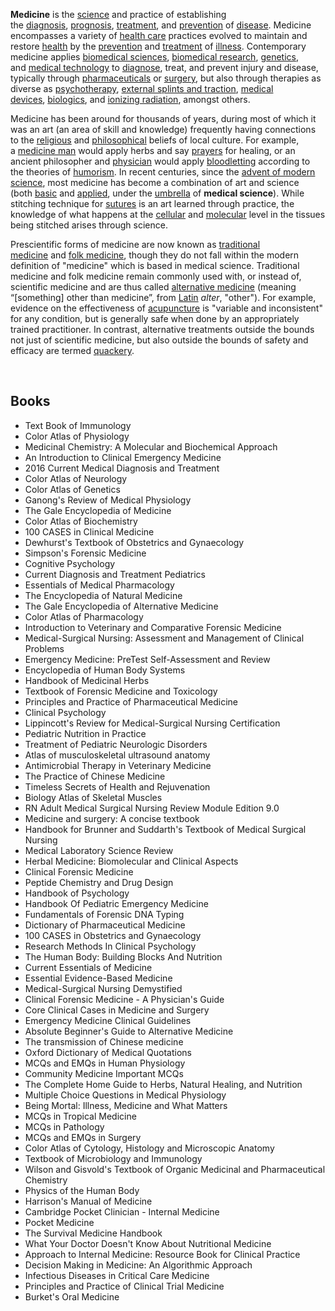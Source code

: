 <p><strong>Medicine</strong>&nbsp;is the&nbsp;<a title="Science" href="https://en.wikipedia.org/wiki/Science">science</a>&nbsp;and practice of establishing the&nbsp;<a title="Diagnosis" href="https://en.wikipedia.org/wiki/Diagnosis">diagnosis</a>,&nbsp;<a title="Prognosis" href="https://en.wikipedia.org/wiki/Prognosis">prognosis</a>,&nbsp;<a title="Therapy" href="https://en.wikipedia.org/wiki/Therapy">treatment</a>, and&nbsp;<a class="mw-redirect" title="Preventive medicine" href="https://en.wikipedia.org/wiki/Preventive_medicine">prevention</a>&nbsp;of&nbsp;<a title="Disease" href="https://en.wikipedia.org/wiki/Disease">disease</a>. Medicine encompasses a variety of&nbsp;<a title="Health care" href="https://en.wikipedia.org/wiki/Health_care">health care</a>&nbsp;practices evolved to maintain and restore&nbsp;<a title="Health" href="https://en.wikipedia.org/wiki/Health">health</a>&nbsp;by the&nbsp;<a class="mw-redirect" title="Prevention (medical)" href="https://en.wikipedia.org/wiki/Prevention_(medical)">prevention</a>&nbsp;and&nbsp;<a title="Therapy" href="https://en.wikipedia.org/wiki/Therapy">treatment</a>&nbsp;of&nbsp;<a class="mw-redirect" title="Illness" href="https://en.wikipedia.org/wiki/Illness">illness</a>. Contemporary medicine applies&nbsp;<a title="Biomedical sciences" href="https://en.wikipedia.org/wiki/Biomedical_sciences">biomedical sciences</a>,&nbsp;<a class="mw-redirect" title="Biomedical research" href="https://en.wikipedia.org/wiki/Biomedical_research">biomedical research</a>,&nbsp;<a title="Medical genetics" href="https://en.wikipedia.org/wiki/Medical_genetics">genetics</a>, and&nbsp;<a class="mw-redirect" title="Medical technology" href="https://en.wikipedia.org/wiki/Medical_technology">medical technology</a>&nbsp;to&nbsp;<a class="mw-redirect" title="Diagnosis (medical)" href="https://en.wikipedia.org/wiki/Diagnosis_(medical)">diagnose</a>, treat, and prevent injury and disease, typically through&nbsp;<a class="mw-redirect" title="Pharmaceutical" href="https://en.wikipedia.org/wiki/Pharmaceutical">pharmaceuticals</a>&nbsp;or&nbsp;<a title="Surgery" href="https://en.wikipedia.org/wiki/Surgery">surgery</a>, but also through therapies as diverse as&nbsp;<a title="Psychotherapy" href="https://en.wikipedia.org/wiki/Psychotherapy">psychotherapy</a>,&nbsp;<a title="Splint (medicine)" href="https://en.wikipedia.org/wiki/Splint_(medicine)">external splints and traction</a>,&nbsp;<a title="Medical device" href="https://en.wikipedia.org/wiki/Medical_device">medical devices</a>,&nbsp;<a class="mw-redirect" title="Biologic medical product" href="https://en.wikipedia.org/wiki/Biologic_medical_product">biologics</a>, and&nbsp;<a class="mw-redirect" title="Radiation (medicine)" href="https://en.wikipedia.org/wiki/Radiation_(medicine)">ionizing radiation</a>, amongst others.</p>
<p>Medicine has been around for thousands of years, during most of which it was an art (an area of skill and knowledge) frequently having connections to the&nbsp;<a title="Religion" href="https://en.wikipedia.org/wiki/Religion">religious</a>&nbsp;and&nbsp;<a title="Philosophy" href="https://en.wikipedia.org/wiki/Philosophy">philosophical</a>&nbsp;beliefs of local culture. For example, a&nbsp;<a title="Medicine man" href="https://en.wikipedia.org/wiki/Medicine_man">medicine man</a>&nbsp;would apply herbs and say&nbsp;<a title="Prayer" href="https://en.wikipedia.org/wiki/Prayer">prayers</a>&nbsp;for healing, or an ancient philosopher and&nbsp;<a title="Physician" href="https://en.wikipedia.org/wiki/Physician">physician</a>&nbsp;would apply&nbsp;<a title="Bloodletting" href="https://en.wikipedia.org/wiki/Bloodletting">bloodletting</a>&nbsp;according to the theories of&nbsp;<a title="Humorism" href="https://en.wikipedia.org/wiki/Humorism">humorism</a>. In recent centuries, since the&nbsp;<a title="History of science" href="https://en.wikipedia.org/wiki/History_of_science">advent of modern science</a>, most medicine has become a combination of art and science (both&nbsp;<a class="mw-redirect" title="Fundamental science" href="https://en.wikipedia.org/wiki/Fundamental_science">basic</a>&nbsp;and&nbsp;<a title="Applied science" href="https://en.wikipedia.org/wiki/Applied_science">applied</a>, under the&nbsp;<a class="mw-redirect" title="Umbrella term" href="https://en.wikipedia.org/wiki/Umbrella_term">umbrella</a>&nbsp;of&nbsp;<strong>medical science</strong>). While stitching technique for&nbsp;<a title="Surgical suture" href="https://en.wikipedia.org/wiki/Surgical_suture">sutures</a>&nbsp;is an art learned through practice, the knowledge of what happens at the&nbsp;<a class="mw-redirect" title="Cytology" href="https://en.wikipedia.org/wiki/Cytology">cellular</a>&nbsp;and&nbsp;<a title="Molecular medicine" href="https://en.wikipedia.org/wiki/Molecular_medicine">molecular</a>&nbsp;level in the tissues being stitched arises through science.</p>
<p>Prescientific forms of medicine are now known as&nbsp;<a title="Traditional medicine" href="https://en.wikipedia.org/wiki/Traditional_medicine">traditional medicine</a>&nbsp;and&nbsp;<a class="mw-redirect" title="Folk medicine" href="https://en.wikipedia.org/wiki/Folk_medicine">folk medicine</a>, though they do not fall within the modern definition of "medicine" which is based in medical science. Traditional medicine and folk medicine remain commonly used with, or instead of, scientific medicine and are thus called&nbsp;<a title="Alternative medicine" href="https://en.wikipedia.org/wiki/Alternative_medicine">alternative medicine</a>&nbsp;(meaning &ldquo;[something] other than medicine&rdquo;, from&nbsp;<a title="Latin" href="https://en.wikipedia.org/wiki/Latin">Latin</a>&nbsp;<em>alter</em>, "other"). For example, evidence on the effectiveness of&nbsp;<a title="Acupuncture" href="https://en.wikipedia.org/wiki/Acupuncture">acupuncture</a>&nbsp;is "variable and inconsistent" for any condition,&nbsp;but is generally safe when done by an appropriately trained practitioner.&nbsp;In contrast, alternative treatments outside the bounds not just of scientific medicine, but also outside the bounds of safety and efficacy are termed&nbsp;<a title="Quackery" href="https://en.wikipedia.org/wiki/Quackery">quackery</a>.</p>
</br>
<h2> Books </h2>
<ul>


<li><a target="_blank" href="https://github.com/manjunath5496/Medical-Books/blob/master/elm(2).pdf" style="text-decoration:none;">Text Book of Immunology</a></li>

<li><a target="_blank" href="https://github.com/manjunath5496/Medical-Books/blob/master/elm(3).pdf" style="text-decoration:none;">Color Atlas of Physiology</a></li>

<li><a target="_blank" href="https://github.com/manjunath5496/Medical-Books/blob/master/elm(4).pdf" style="text-decoration:none;">Medicinal Chemistry: A Molecular and Biochemical Approach</a></li>

<li><a target="_blank" href="https://github.com/manjunath5496/Medical-Books/blob/master/elm(5).pdf" style="text-decoration:none;">An Introduction to Clinical Emergency Medicine </a></li>

<li><a target="_blank" href="https://github.com/manjunath5496/Medical-Books/blob/master/elm(6).pdf" style="text-decoration:none;">2016 Current Medical Diagnosis and Treatment</a></li>

<li><a target="_blank" href="https://github.com/manjunath5496/Medical-Books/blob/master/elm(7).pdf" style="text-decoration:none;">Color Atlas of Neurology </a></li>

<li><a target="_blank" href="https://github.com/manjunath5496/Medical-Books/blob/master/elm(8).pdf" style="text-decoration:none;">Color Atlas of Genetics  </a></li>

<li><a target="_blank" href="https://github.com/manjunath5496/Medical-Books/blob/master/elm(9).pdf" style="text-decoration:none;"> Ganong's Review of Medical Physiology</a></li>

<li><a target="_blank" href="https://github.com/manjunath5496/Medical-Books/blob/master/elm(10).pdf" style="text-decoration:none;">The Gale Encyclopedia of Medicine</a></li>


<li><a target="_blank" href="https://github.com/manjunath5496/Medical-Books/blob/master/elm(11).pdf" style="text-decoration:none;">Color Atlas of Biochemistry</a></li>


<li><a target="_blank" href="https://github.com/manjunath5496/Medical-Books/blob/master/elm(12).pdf" style="text-decoration:none;">100 CASES in Clinical Medicine</a></li>

<li><a target="_blank" href="https://github.com/manjunath5496/Medical-Books/blob/master/elm(13).pdf" style="text-decoration:none;">Dewhurst's Textbook of Obstetrics and Gynaecology </a></li>

<li><a target="_blank" href="https://github.com/manjunath5496/Medical-Books/blob/master/elm(14).pdf" style="text-decoration:none;">Simpson's Forensic Medicine </a></li>

<li><a target="_blank" href="https://github.com/manjunath5496/Medical-Books/blob/master/elm(15).pdf" style="text-decoration:none;">Cognitive Psychology   </a></li>

<li><a target="_blank" href="https://github.com/manjunath5496/Medical-Books/blob/master/elm(16).pdf" style="text-decoration:none;">Current Diagnosis and Treatment Pediatrics  </a></li>


<li><a target="_blank" href="https://github.com/manjunath5496/Medical-Books/blob/master/elm(17).pdf" style="text-decoration:none;"> Essentials of Medical Pharmacology  </a></li>

<li><a target="_blank" href="https://github.com/manjunath5496/Medical-Books/blob/master/elm(18).pdf" style="text-decoration:none;">The Encyclopedia of Natural Medicine </a></li>

<li><a target="_blank" href="https://github.com/manjunath5496/Medical-Books/blob/master/elm(20).pdf" style="text-decoration:none;">The Gale Encyclopedia of Alternative Medicine</a></li>

<li><a target="_blank" href="https://github.com/manjunath5496/Medical-Books/blob/master/elm(21).pdf" style="text-decoration:none;">Color Atlas of Pharmacology  </a></li>

<li><a target="_blank" href="https://github.com/manjunath5496/Medical-Books/blob/master/elm(22).pdf" style="text-decoration:none;">Introduction to Veterinary and Comparative Forensic Medicine</a></li>

<li><a target="_blank" href="https://github.com/manjunath5496/Medical-Books/blob/master/elm(23).pdf" style="text-decoration:none;">Medical-Surgical Nursing: Assessment and Management of Clinical Problems </a></li>

<li><a target="_blank" href="https://github.com/manjunath5496/Medical-Books/blob/master/elm(24).pdf" style="text-decoration:none;">Emergency Medicine: PreTest Self-Assessment and Review </a></li>

<li><a target="_blank" href="https://github.com/manjunath5496/Medical-Books/blob/master/elm(25).pdf" style="text-decoration:none;">Encyclopedia of Human Body Systems </a></li>

<li><a target="_blank" href="https://github.com/manjunath5496/Medical-Books/blob/master/elm(26).pdf" style="text-decoration:none;">Handbook of Medicinal Herbs</a></li>

<li><a target="_blank" href="https://github.com/manjunath5496/Medical-Books/blob/master/elm(27).pdf" style="text-decoration:none;">Textbook of Forensic Medicine and Toxicology</a></li>

<li><a target="_blank" href="https://github.com/manjunath5496/Medical-Books/blob/master/elm(28).pdf" style="text-decoration:none;">Principles and Practice of Pharmaceutical Medicine</a></li>

<li><a target="_blank" href="https://github.com/manjunath5496/Medical-Books/blob/master/elm(29).pdf" style="text-decoration:none;">Clinical Psychology</a></li>

<li><a target="_blank" href="https://github.com/manjunath5496/Medical-Books/blob/master/elm(30).pdf" style="text-decoration:none;">Lippincott's Review for Medical-Surgical Nursing Certification</a></li>

<li><a target="_blank" href="https://github.com/manjunath5496/Medical-Books/blob/master/elm(31).pdf" style="text-decoration:none;">Pediatric Nutrition in Practice  </a></li>


<li><a target="_blank" href="https://github.com/manjunath5496/Medical-Books/blob/master/elm(32).pdf" style="text-decoration:none;"> Treatment of Pediatric Neurologic Disorders</a></li>

<li><a target="_blank" href="https://github.com/manjunath5496/Medical-Books/blob/master/elm(33).pdf" style="text-decoration:none;">Atlas of musculoskeletal ultrasound anatomy</a></li>

<li><a target="_blank" href="https://github.com/manjunath5496/Medical-Books/blob/master/elm(34).pdf" style="text-decoration:none;">Antimicrobial Therapy in Veterinary Medicine</a></li>

<li><a target="_blank" href="https://github.com/manjunath5496/Medical-Books/blob/master/elm(35).pdf" style="text-decoration:none;">The Practice of Chinese Medicine</a></li>

<li><a target="_blank" href="https://github.com/manjunath5496/Medical-Books/blob/master/elm(36).pdf" style="text-decoration:none;">Timeless Secrets of Health and Rejuvenation</a></li>

<li><a target="_blank" href="https://github.com/manjunath5496/Medical-Books/blob/master/elm(37).pdf" style="text-decoration:none;">Biology Atlas of Skeletal Muscles</a></li>

<li><a target="_blank" href="https://github.com/manjunath5496/Medical-Books/blob/master/elm(38).pdf" style="text-decoration:none;">  RN Adult Medical Surgical Nursing Review Module Edition 9.0</a></li>

<li><a target="_blank" href="https://github.com/manjunath5496/Medical-Books/blob/master/elm(39).pdf" style="text-decoration:none;">Medicine and surgery: A concise textbook  </a></li>

<li><a target="_blank" href="https://github.com/manjunath5496/Medical-Books/blob/master/elm(40).pdf" style="text-decoration:none;">Handbook for Brunner and Suddarth's Textbook of Medical Surgical Nursing </a></li>

<li><a target="_blank" href="https://github.com/manjunath5496/Medical-Books/blob/master/elm(41).pdf" style="text-decoration:none;">Medical Laboratory Science Review </a></li>

<li><a target="_blank" href="https://github.com/manjunath5496/Medical-Books/blob/master/elm(42).pdf" style="text-decoration:none;">Herbal Medicine: Biomolecular and Clinical Aspects</a></li>

<li><a target="_blank" href="https://github.com/manjunath5496/Medical-Books/blob/master/elm(43).pdf" style="text-decoration:none;">Clinical Forensic Medicine</a></li>

<li><a target="_blank" href="https://github.com/manjunath5496/Medical-Books/blob/master/elm(44).pdf" style="text-decoration:none;">Peptide Chemistry and Drug Design </a></li>

<li><a target="_blank" href="https://github.com/manjunath5496/Medical-Books/blob/master/elm(45).pdf" style="text-decoration:none;">Handbook of Psychology</a></li>

<li><a target="_blank" href="https://github.com/manjunath5496/Medical-Books/blob/master/elm(46).pdf" style="text-decoration:none;">Handbook Of Pediatric Emergency Medicine  </a></li>


<li><a target="_blank" href="https://github.com/manjunath5496/Medical-Books/blob/master/elm(47).pdf" style="text-decoration:none;">Fundamentals of Forensic DNA Typing </a></li>

<li><a target="_blank" href="https://github.com/manjunath5496/Medical-Books/blob/master/elm(48).pdf" style="text-decoration:none;">Dictionary of Pharmaceutical Medicine </a></li>


<li><a target="_blank" href="https://github.com/manjunath5496/Medical-Books/blob/master/elm(49).pdf" style="text-decoration:none;">100 CASES in Obstetrics and Gynaecology </a></li>


<li><a target="_blank" href="https://github.com/manjunath5496/Medical-Books/blob/master/elm(50).pdf" style="text-decoration:none;">Research Methods In Clinical Psychology</a></li>

<li><a target="_blank" href="https://github.com/manjunath5496/Medical-Books/blob/master/elm(51).pdf" style="text-decoration:none;">The Human Body: Building Blocks And Nutrition</a></li>

<li><a target="_blank" href="https://github.com/manjunath5496/Medical-Books/blob/master/elm(52).pdf" style="text-decoration:none;">Current Essentials of Medicine</a></li>

<li><a target="_blank" href="https://github.com/manjunath5496/Medical-Books/blob/master/elm(53).pdf" style="text-decoration:none;">Essential Evidence-Based Medicine</a></li>

<li><a target="_blank" href="https://github.com/manjunath5496/Medical-Books/blob/master/elm(54).pdf" style="text-decoration:none;">Medical-Surgical Nursing Demystified </a></li>

<li><a target="_blank" href="https://github.com/manjunath5496/Medical-Books/blob/master/elm(55).pdf" style="text-decoration:none;">Clinical Forensic Medicine - A Physician's Guide</a></li>

<li><a target="_blank" href="https://github.com/manjunath5496/Medical-Books/blob/master/elm(56).pdf" style="text-decoration:none;">Core Clinical Cases in Medicine and Surgery </a></li>


<li><a target="_blank" href="https://github.com/manjunath5496/Medical-Books/blob/master/elm(57).pdf" style="text-decoration:none;">Emergency Medicine Clinical Guidelines</a></li>

<li><a target="_blank" href="https://github.com/manjunath5496/Medical-Books/blob/master/elm(59).pdf" style="text-decoration:none;">Absolute Beginner's Guide to Alternative Medicine</a></li>

<li><a target="_blank" href="https://github.com/manjunath5496/Medical-Books/blob/master/elm(60).pdf" style="text-decoration:none;">The transmission of Chinese medicine </a></li>

<li><a target="_blank" href="https://github.com/manjunath5496/Medical-Books/blob/master/elm(61).pdf" style="text-decoration:none;">Oxford Dictionary of Medical Quotations </a></li>

<li><a target="_blank" href="https://github.com/manjunath5496/Medical-Books/blob/master/elm(62).pdf" style="text-decoration:none;">MCQs and EMQs in Human Physiology</a></li>

<li><a target="_blank" href="https://github.com/manjunath5496/Medical-Books/blob/master/elm(63).pdf" style="text-decoration:none;">Community Medicine Important MCQs </a></li>

<li><a target="_blank" href="https://github.com/manjunath5496/Medical-Books/blob/master/elm(64).pdf" style="text-decoration:none;">The Complete Home Guide to Herbs, Natural Healing, and Nutrition</a></li>

<li><a target="_blank" href="https://github.com/manjunath5496/Medical-Books/blob/master/elm(65).pdf" style="text-decoration:none;">Multiple Choice Questions in Medical Physiology</a></li>

<li><a target="_blank" href="https://github.com/manjunath5496/Medical-Books/blob/master/elm(66).pdf" style="text-decoration:none;">Being Mortal: Illness, Medicine and What Matters</a></li>

<li><a target="_blank" href="https://github.com/manjunath5496/Medical-Books/blob/master/elm(67).pdf" style="text-decoration:none;">MCQs in Tropical Medicine</a></li>

<li><a target="_blank" href="https://github.com/manjunath5496/Medical-Books/blob/master/elm(68).pdf" style="text-decoration:none;">MCQs in Pathology</a></li>

<li><a target="_blank" href="https://github.com/manjunath5496/Medical-Books/blob/master/elm(69).pdf" style="text-decoration:none;">MCQs and EMQs in Surgery </a></li>

<li><a target="_blank" href="https://github.com/manjunath5496/Medical-Books/blob/master/elm(1).rar" style="text-decoration:none;">Color Atlas of Cytology, Histology and Microscopic Anatomy</a></li>

<li><a target="_blank" href="https://github.com/manjunath5496/Medical-Books/blob/master/elm(19).rar" style="text-decoration:none;">Textbook of Microbiology and Immunology</a></li>

<li><a target="_blank" href="https://github.com/manjunath5496/Medical-Books/blob/master/elm(58).pdf" style="text-decoration:none;">Wilson and Gisvold's Textbook of Organic Medicinal and Pharmaceutical Chemistry</a></li>

<li><a target="_blank" href="https://github.com/manjunath5496/Medical-Books/blob/master/elm(70).pdf" style="text-decoration:none;">Physics of the Human Body</a></li>

<li><a target="_blank" href="https://github.com/manjunath5496/Medical-Books/blob/master/elm(71).pdf" style="text-decoration:none;">Harrison's Manual of Medicine</a></li>

<li><a target="_blank" href="https://github.com/manjunath5496/Medical-Books/blob/master/elm(72).pdf" style="text-decoration:none;">Cambridge Pocket Clinician - Internal Medicine</a></li>

<li><a target="_blank" href="https://github.com/manjunath5496/Medical-Books/blob/master/elm(73).pdf" style="text-decoration:none;">Pocket Medicine</a></li>

<li><a target="_blank" href="https://github.com/manjunath5496/Medical-Books/blob/master/elm(74).pdf" style="text-decoration:none;">The Survival Medicine Handbook </a></li>

<li><a target="_blank" href="https://github.com/manjunath5496/Medical-Books/blob/master/elm(75).pdf" style="text-decoration:none;">What Your Doctor Doesn't Know About Nutritional Medicine</a></li>

<li><a target="_blank" href="https://github.com/manjunath5496/Medical-Books/blob/master/elm(76).pdf" style="text-decoration:none;">Approach to Internal Medicine: Resource Book for Clinical Practice </a></li>


<li><a target="_blank" href="https://github.com/manjunath5496/Medical-Books/blob/master/elm(77).pdf" style="text-decoration:none;">Decision Making in Medicine: An Algorithmic Approach</a></li>

<li><a target="_blank" href="https://github.com/manjunath5496/Medical-Books/blob/master/elm(78).pdf" style="text-decoration:none;">Infectious Diseases in Critical Care Medicine</a></li>

<li><a target="_blank" href="https://github.com/manjunath5496/Medical-Books/blob/master/elm(79).pdf" style="text-decoration:none;">Principles and Practice of Clinical Trial Medicine</a></li>

<li><a target="_blank" href="https://github.com/manjunath5496/Medical-Books/blob/master/elm(80).pdf" style="text-decoration:none;">Burket's Oral Medicine</a></li>












</ul>

